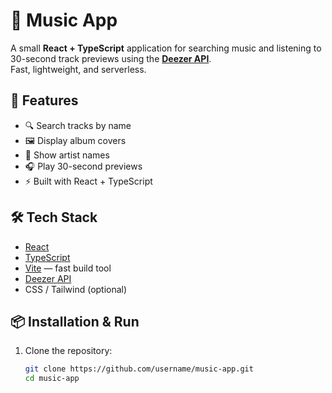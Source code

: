 # 🎵 Music App

A small **React + TypeScript** application for searching music and listening to 30-second track previews using the **[Deezer API](https://developers.deezer.com/api)**.  
Fast, lightweight, and serverless.

## 🚀 Features
- 🔍 Search tracks by name
- 🖼 Display album covers
- 🎤 Show artist names
- 🎧 Play 30-second previews
- ⚡️ Built with React + TypeScript

## 🛠 Tech Stack
- [React](https://react.dev/)
- [TypeScript](https://www.typescriptlang.org/)
- [Vite](https://vitejs.dev/) — fast build tool
- [Deezer API](https://developers.deezer.com/api)
- CSS / Tailwind (optional)

## 📦 Installation & Run
1. Clone the repository:
   ```bash
   git clone https://github.com/username/music-app.git
   cd music-app
